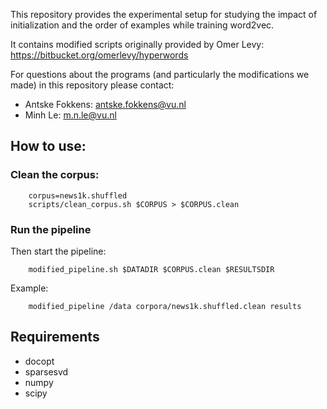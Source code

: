 This repository provides the experimental setup for studying the impact of initialization and the order of examples while training word2vec.

It contains modified scripts originally provided by Omer Levy: https://bitbucket.org/omerlevy/hyperwords

For questions about the programs (and particularly the modifications we made) in this repository please contact:

* Antske Fokkens: antske.fokkens@vu.nl
* Minh Le:	m.n.le@vu.nl

## How to use:

### Clean the corpus:

```
    corpus=news1k.shuffled
    scripts/clean_corpus.sh $CORPUS > $CORPUS.clean
```

### Run the pipeline

Then start the pipeline:


```
    modified_pipeline.sh $DATADIR $CORPUS.clean $RESULTSDIR
```

Example:

```
    modified_pipeline /data corpora/news1k.shuffled.clean results
```

## Requirements

* docopt
* sparsesvd
* numpy
* scipy
